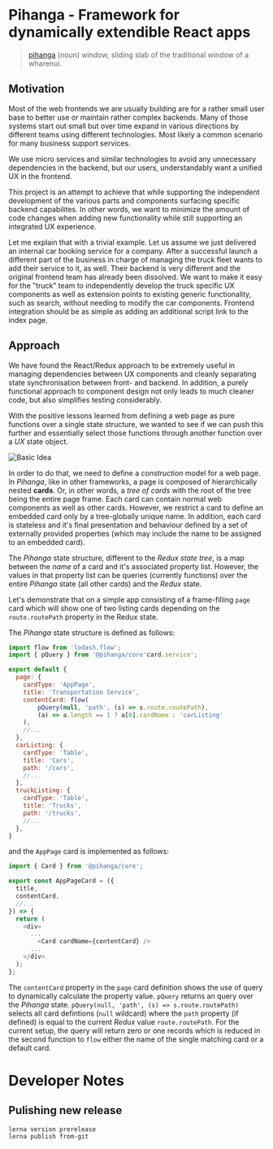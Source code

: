 Pihanga - Framework for dynamically extendible React apps
===

> [pihanga](https://s3.amazonaws.com/media.tewhanake.maori.nz/dictionary/38608.mp3)
>  (noun) window, sliding slab of the traditional window of a wharenui.

Motivation
---

Most of the web frontends we are usually building are for a rather small user base to better use or maintain rather complex backends. Many of those systems start out small but over time expand in various directions by different teams using different technologies. Most likely a common scenario for many business support services.

We use micro services and similar technologies to avoid any unnecessary dependencies in the backend, but our users, understandably want a unified UX in the frontend.

This project is an attempt to achieve that while supporting the independent development of the various parts and components surfacing specific backend capabilites. In other words, we want to minimize the amount of code changes when adding new functionality while still supporting an integrated UX experience.

Let me explain that with a trivial example. Let us assume we just delivered an internal car booking service for a company. After a successful launch a different part of the business in charge of managing the truck fleet wants to add their service to it, as well. Their backend is very different and the original frontend team has already been dissolved. We want to make it easy for the "truck" team to independently develop the truck specific UX components as well as extension points to existing generic functionality, such as search, without needing to modify the car components. Frontend integration should be as simple as adding an additional script link to the index page.

Approach
---

We have found the React/Redux approach to be extremely useful in managing dependencies between UX components and cleanly separating state synchronisation between front- and backend. In addition, a purely functional approach to component design not only leads to much cleaner code, but also simplifies testing considerably.

With the positive lessons learned from defining a web page as pure functions over a single state structure, we wanted to see if we can push this further and essentially select those functions through another function over a _UX_ state object.

![Basic Idea](doc/high-level.png)

In order to do that, we need to define a _construction_ model for a web page. In _Pihanga_, like in other frameworks, a page is composed of hierarchically nested **cards**. Or, in other words, a _tree of cards_ with the root of the tree being the entire page frame. Each card can contain normal web components as well as other cards. However, we restrict a card to define an embedded card only by a tree-globally unique name. In addition, each card is stateless and it's final presentation and behaviour defined by a set of externally provided properties (which may include the name to be assigned to an embedded card).

The _Pihanga_ state structure, different to the _Redux state tree_, is a map between the _name_ of a card and it's associated property list. However, the values in that property list can be queries (currently functions) over the entire _Pihanga_ state (all other cards) and the _Redux_ state.

Let's demonstrate that on a simple app consisting of a frame-filling `page` card which will show one of two listing cards depending on the `route.routePath` property in the Redux state.

The _Pihanga_ state structure is defined as follows:

```javascript
import flow from 'lodash.flow';
import { pQuery } from '@pihanga/core'card.service';

export default {
  page: {
    cardType: 'AppPage',
    title: 'Transportation Service',
    contentCard: flow(
        pQuery(null, 'path', (s) => s.route.routePath),
        (a) => a.length == 1 ? a[0].cardName : 'carListing'
    ),
    //...
  },
  carListing: {
    cardType: 'Table',
    title: 'Cars',
    path: '/cars',
    //...
  },
  truckListing: {
    cardType: 'Table',
    title: 'Trucks',
    path: '/trucks',
    //...
  },
}
```

and the `AppPage` card is implemented as follows: 

```javascript
import { Card } from '@pihanga/core';

export const AppPageCard = ({
  title,
  contentCard, 
  //...
}) => {
  return (
    <div>
      ...
        <Card cardName={contentCard} />
      ...
    </div>
  );
};
```
The `contentCard` property in the `page` card definition shows the use of query to dynamically calculate the property value. `pQuery` returns an query over the _Pihanga_ state. `pQuery(null, 'path', (s) => s.route.routePath)` selects all card defintions (`null` wildcard) where the `path` property (if defined) is equal to the current _Redux_ value `route.routePath`. For the current setup, the query will return zero or one records which is reduced in the second function to `flow` either the name of the single matching card or a default card.



# Developer Notes

## Pulishing new release

    lerna version prerelease
    lerna publish from-git
